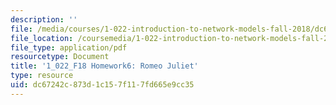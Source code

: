 ```yaml
---
description: ''
file: /media/courses/1-022-introduction-to-network-models-fall-2018/dc67242c873d1c157f117fd665e9cc35_MIT1_022F18_Homework6.pdf
file_location: /coursemedia/1-022-introduction-to-network-models-fall-2018/dc67242c873d1c157f117fd665e9cc35_MIT1_022F18_Homework6.pdf
file_type: application/pdf
resourcetype: Document
title: '1_022_F18 Homework6: Romeo Juliet'
type: resource
uid: dc67242c-873d-1c15-7f11-7fd665e9cc35
---
```

